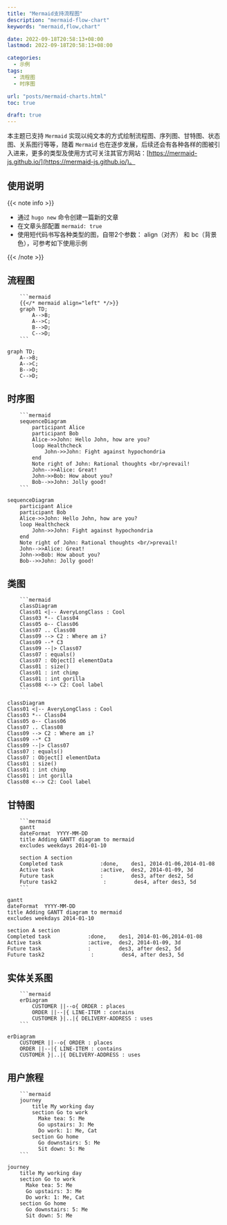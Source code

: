 ```yaml
---
title: "Mermaid支持流程图"
description: "mermaid-flow-chart"
keywords: "mermaid,flow,chart"

date: 2022-09-18T20:58:13+08:00
lastmod: 2022-09-18T20:58:13+08:00

categories:
  - 示例
tags:
  - 流程图
  - 时序图

url: "posts/mermaid-charts.html"
toc: true

draft: true
---
```



本主题已支持 `Mermaid` 实现以纯文本的方式绘制流程图、序列图、甘特图、状态图、关系图行等等，随着 `Mermaid` 也在逐步发展，后续还会有各种各样的图被引入进来，更多的类型及使用方式可关注其官方网站：[https://mermaid-js.github.io/](https://mermaid-js.github.io/)。

<!--more-->

## 使用说明

{{< note info >}}

- 通过 `hugo new` 命令创建一篇新的文章
- 在文章头部配置 `mermaid: true`
- 使用短代码书写各种类型的图，自带2个参数： align（对齐） 和 bc（背景色），可参考如下使用示例

{{< /note >}}

## 流程图

```text
    ```mermaid
    {{</* mermaid align="left" */>}}
    graph TD;
        A-->B;
        A-->C;
        B-->D;
        C-->D;
    ```
```


[//]: # (123)
```mermaid
graph TD;
    A-->B;
    A-->C;
    B-->D;
    C-->D;
```

## 时序图

```text
    ```mermaid
    sequenceDiagram
        participant Alice
        participant Bob
        Alice->>John: Hello John, how are you?
        loop Healthcheck
            John->>John: Fight against hypochondria
        end
        Note right of John: Rational thoughts <br/>prevail!
        John-->>Alice: Great!
        John->>Bob: How about you?
        Bob-->>John: Jolly good!
    ```
```

[//]: # (bc="#eee")
```mermaid
sequenceDiagram
    participant Alice
    participant Bob
    Alice->>John: Hello John, how are you?
    loop Healthcheck
        John->>John: Fight against hypochondria
    end
    Note right of John: Rational thoughts <br/>prevail!
    John-->>Alice: Great!
    John->>Bob: How about you?
    Bob-->>John: Jolly good!
```

## 类图

```text
    ```mermaid
    classDiagram
    Class01 <|-- AveryLongClass : Cool
    Class03 *-- Class04
    Class05 o-- Class06
    Class07 .. Class08
    Class09 --> C2 : Where am i?
    Class09 --* C3
    Class09 --|> Class07
    Class07 : equals()
    Class07 : Object[] elementData
    Class01 : size()
    Class01 : int chimp
    Class01 : int gorilla
    Class08 <--> C2: Cool label
    ```
```

```mermaid
classDiagram
Class01 <|-- AveryLongClass : Cool
Class03 *-- Class04
Class05 o-- Class06
Class07 .. Class08
Class09 --> C2 : Where am i?
Class09 --* C3
Class09 --|> Class07
Class07 : equals()
Class07 : Object[] elementData
Class01 : size()
Class01 : int chimp
Class01 : int gorilla
Class08 <--> C2: Cool label
```

## 甘特图

```text
    ```mermaid
    gantt
    dateFormat  YYYY-MM-DD
    title Adding GANTT diagram to mermaid
    excludes weekdays 2014-01-10
    
    section A section
    Completed task            :done,    des1, 2014-01-06,2014-01-08
    Active task               :active,  des2, 2014-01-09, 3d
    Future task               :         des3, after des2, 5d
    Future task2               :         des4, after des3, 5d
    ```
```

```mermaid
gantt
dateFormat  YYYY-MM-DD
title Adding GANTT diagram to mermaid
excludes weekdays 2014-01-10

section A section
Completed task            :done,    des1, 2014-01-06,2014-01-08
Active task               :active,  des2, 2014-01-09, 3d
Future task               :         des3, after des2, 5d
Future task2               :         des4, after des3, 5d
```

## 实体关系图

```text
    ```mermaid
    erDiagram
        CUSTOMER ||--o{ ORDER : places
        ORDER ||--|{ LINE-ITEM : contains
        CUSTOMER }|..|{ DELIVERY-ADDRESS : uses
    ```
```

```mermaid
erDiagram
    CUSTOMER ||--o{ ORDER : places
    ORDER ||--|{ LINE-ITEM : contains
    CUSTOMER }|..|{ DELIVERY-ADDRESS : uses
```

## 用户旅程

```text
    ```mermaid
    journey
        title My working day
        section Go to work
          Make tea: 5: Me
          Go upstairs: 3: Me
          Do work: 1: Me, Cat
        section Go home
          Go downstairs: 5: Me
          Sit down: 5: Me
    ```
```

```mermaid
journey
    title My working day
    section Go to work
      Make tea: 5: Me
      Go upstairs: 3: Me
      Do work: 1: Me, Cat
    section Go home
      Go downstairs: 5: Me
      Sit down: 5: Me
```
